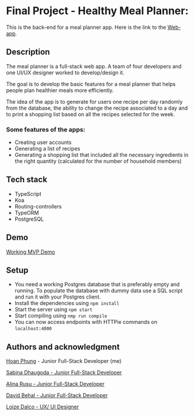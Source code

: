 # Final Project - Healthy Meal Planner:
This is the back-end for a meal planner app.
Here is the link to the [Web-app](https://planet-friendly-meal-planner.netlify.com).

## Description
The meal planner is a full-stack web app. A team of four developers and one UI/UX designer worked to develop/design it.

The goal is to develop the basic features for a meal planner that helps people plan healthier meals more efficiently.

The idea of the app is to generate for users one recipe per day randomly from the database, the ability to change the recipe associated to a day and to print a shopping list based on all the recipes selected for the week.

### Some features of the apps:
- Creating user accounts
- Generating a list of recipes
- Generating a shopping list that included all the necessary ingredients in the right quantity (calculated for the number of household members)

## Tech stack
* TypeScript
* Koa
* Routing-controllers
* TypeORM
* PostgreSQL

## Demo
[Working MVP Demo](https://loized.com/img/meal/video_meal.gif)

## Setup
* You need a working Postgres database that is preferably empty and running. To populate the database with dummy data use a SQL script and run it with your Postgres client.
* Install the dependencies using ```npm install```
* Start the server using ```npm start```
* Start compiling using ```nmp run compile```
* You can now access endpoints with HTTPie commands on ```localhost:4000```

## Authors and acknowledgment
[Hoan Phung](https://www.linkedin.com/in/hoanphung) - Junior Full-Stack Developer (me)

[Sabina Dhaugoda - Junior Full-Stack Developer](https://www.linkedin.com/in/sabinadhaugoda)

[Alina Rusu - Junior Full-Stack Developer](https://github.com/alex-alina)

[David Behal - Junior Full-Stack Developer](https://github.com/DavidB59)

[Loize Dalco - UX/ UI Designer](https://loized.com/)

